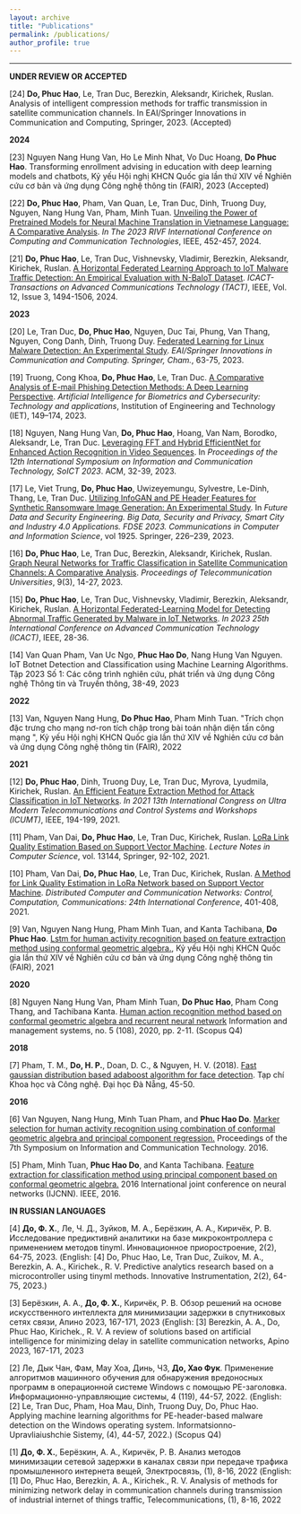 ```yaml
---
layout: archive
title: "Publications"
permalink: /publications/
author_profile: true
---
```


---------------------------------------------------------------

**UNDER REVIEW OR ACCEPTED**  

[24] **Do, Phuc Hao**, Le, Tran Duc, Berezkin, Aleksandr, Kirichek, Ruslan. Analysis of intelligent compression methods for traffic transmission in satellite communication channels. In EAI/Springer Innovations in Communication and Computing, Springer, 2023. (Accepted)


**2024**  

[23] Nguyen Nang Hung Van, Ho Le Minh Nhat, Vo Duc Hoang, **Do Phuc Hao**. Transforming enrollment advising in education with deep learning models and chatbots, Kỷ yếu Hội nghị KHCN Quốc gia lần thứ XIV về Nghiên cứu cơ bản và ứng dụng Công nghệ thông tin (FAIR), 2023 (Accepted)

[22] **Do, Phuc Hao**, Pham, Van Quan, Le, Tran Duc, Dinh, Truong Duy, Nguyen, Nang Hung Van, Pham, Minh Tuan. [Unveiling the Power of Pretrained Models for Neural Machine Translation in Vietnamese Language: A Comparative Analysis](https://ieeexplore.ieee.org/document/10471832). _In The 2023 RIVF International Conference on Computing and Communication Technologies_, IEEE, 452-457, 2024. 

[21] **Do, Phuc Hao**, Le, Tran Duc, Vishnevsky, Vladimir, Berezkin, Aleksandr, Kirichek, Ruslan. [A Horizontal Federated Learning Approach to IoT Malware Traffic Detection: An Empirical Evaluation with N-BaIoT Dataset](https://ieeexplore.ieee.org/document/10471929). _ICACT-Transactions on Advanced Communications Technology (TACT)_, IEEE, Vol. 12, Issue 3, 1494-1506, 2024. 


**2023**

[20] Le, Tran Duc, **Do, Phuc Hao**, Nguyen, Duc Tai, Phung, Van Thang, Nguyen, Cong Danh, Dinh, Truong Duy. [Federated Learning for Linux Malware Detection: An Experimental Study](https://link.springer.com/chapter/10.1007/978-3-031-51097-7_6?fbclid=IwAR3I7ykdEHTVezfT1DR80u6HgSKVSldb1b1pZ2g3ZSP9FgNkHUJXY15bpsA). _EAI/Springer Innovations in Communication and Computing. Springer, Cham._, 63-75, 2023.  

[19] Truong, Cong Khoa, **Do, Phuc Hao**, Le, Tran Duc. [A Comparative Analysis of E-mail Phishing Detection Methods: A Deep Learning Perspective](https://digital-library.theiet.org/content/books/10.1049/pbse020e_ch7;jsessionid=829ik2rri6qqo.x-iet-live-01). _Artificial Intelligence for Biometrics and Cybersecurity: Technology and applications_, Institution of Engineering and Technology (IET), 149–174, 2023. 

[18] Nguyen, Nang Hung Van, **Do, Phuc Hao**, Hoang, Van Nam, Borodko, Aleksandr, Le, Tran Duc. [Leveraging FFT and Hybrid EfficientNet for Enhanced Action Recognition in Video Sequences](https://dl.acm.org/doi/abs/10.1145/3628797.3628827). In _Proceedings of the 12th International Symposium on Information and Communication Technology, SoICT 2023_. ACM, 32-39, 2023.

[17] Le, Viet Trung, **Do, Phuc Hao**, Uwizeyemungu, Sylvestre, Le-Dinh, Thang, Le, Tran Duc. [Utilizing InfoGAN and PE Header Features for Synthetic Ransomware Image Generation: An Experimental Study](https://link.springer.com/chapter/10.1007/978-981-99-8296-7_16). In _Future Data and Security Engineering. Big Data, Security and Privacy, Smart City and Industry 4.0 Applications. FDSE 2023. Communications in Computer and Information Science_, vol 1925. Springer, 226–239, 2023.  

[16] **Do, Phuc Hao**, Le, Tran Duc, Berezkin, Aleksandr, Kirichek, Ruslan. [Graph Neural Networks for Traffic Classification in Satellite Communication Channels: A Comparative Analysis](https://tuzs.sut.ru/jour/article/view/476). _Proceedings of Telecommunication Universities_, 9(3), 14-27, 2023.  

[15] **Do, Phuc Hao**, Le, Tran Duc, Vishnevsky, Vladimir, Berezkin, Aleksandr, Kirichek, Ruslan. [A Horizontal Federated-Learning Model for Detecting Abnormal Traffic Generated by Malware in IoT Networks](https://ieeexplore.ieee.org/document/10079624). _In 2023 25th International Conference on Advanced Communication Technology (ICACT)_, IEEE, 28-36.

[14] Van Quan Pham, Van Uc Ngo, **Phuc Hao Do**, Nang Hung Van Nguyen. IoT Botnet Detection and Classification using Machine Learning Algorithms. Tập 2023 Số 1: Các công trình nghiên cứu, phát triển và ứng dụng Công nghệ Thông tin và Truyền thông, 38-49, 2023


**2022**

[13] Van, Nguyen Nang Hung, **Do Phuc Hao**, Pham Minh Tuan. "Trích chọn đặc trưng cho mạng nơ-ron tích chập trong bài toán nhận diện tấn công mạng ", Kỷ yếu Hội nghị KHCN Quốc gia lần thứ XIV về Nghiên cứu cơ bản và ứng dụng Công nghệ thông tin (FAIR), 2022

**2021**

[12] **Do, Phuc Hao**, Dinh, Truong Duy, Le, Tran Duc, Myrova, Lyudmila, Kirichek, Ruslan. [An Efficient Feature Extraction Method for Attack Classification in IoT Networks](https://ieeexplore.ieee.org/document/9631726). _In 2021 13th International Congress on Ultra Modern Telecommunications and Control Systems and Workshops (ICUMT)_, IEEE, 194-199, 2021.  

[11] Pham, Van Dai, **Do, Phuc Hao**, Le, Tran Duc, Kirichek, Ruslan. [LoRa Link Quality Estimation Based on Support Vector Machine](https://link.springer.com/chapter/10.1007/978-3-030-92507-9_9). _Lecture Notes in Computer Science_, vol. 13144, Springer, 92-102, 2021.  

[10] Pham, Van Dai, **Do, Phuc Hao**, Le, Tran Duc, Kirichek, Ruslan. [A Method for Link Quality Estimation in LoRa Network based on Support Vector Machine](https://dl.acm.org/doi/abs/10.1007/978-3-030-92507-9_9). _Distributed Computer and Communication Networks: Control, Computation, Communications: 24th International Conference_, 401-408, 2021.

[9] Van, Nguyen Nang Hung, Pham Minh Tuan, and Kanta Tachibana, **Do Phuc Hao**. [Lstm for human activity recognition based on feature extraction method using conformal geometric algebra.](http://vap.ac.vn/Portals/0/TuyenTap/2021/12/22/1ecec417207345d595e011cb434f7fe8/22_FAIR2021_paper_145.pdf), Kỷ yếu Hội nghị KHCN Quốc gia lần thứ XIV về Nghiên cứu cơ bản và ứng dụng Công nghệ thông tin (FAIR), 2021


**2020**

[8] Nguyen Nang Hung Van, Pham Minh Tuan, **Do Phuc Hao**, Pham Cong Thang, and Tachibana Kanta. [Human action recognition method based on conformal geometric algebra and recurrent neural network](https://cyberleninka.ru/article/n/human-action-recognition-method-based-on-conformal-geometric-algebra-and-recurrent-neural-network) Information and management systems, no. 5 (108), 2020, pp. 2-11. (Scopus Q4)


**2018**

[7] Pham, T. M., **Do, H. P.**, Doan, D. C., & Nguyen, H. V. (2018). [Fast gaussian distribution based adaboost algorithm for face detection](https://jst-ud.vn/jst-ud/article/download/397/397/5844). Tạp chí Khoa học và Công nghệ. Đại học Đà Nẵng, 45-50.


**2016**

[6] Van Nguyen, Nang Hung, Minh Tuan Pham, and **Phuc Hao Do**. [Marker selection for human activity recognition using combination of conformal geometric algebra and principal component regression.](https://dl.acm.org/doi/10.1145/3011077.3011133) Proceedings of the 7th Symposium on Information and Communication Technology. 2016.

[5] Pham, Minh Tuan, **Phuc Hao Do**, and Kanta Tachibana. [Feature extraction for classification method using principal component based on conformal geometric algebra.](https://ieeexplore.ieee.org/document/7727735) 2016 International joint conference on neural networks (IJCNN). IEEE, 2016.


**IN RUSSIAN LANGUAGES**  

[4] **До, Ф. Х.**, Ле, Ч. Д., Зуйков, М. А., Берёзкин, А. А., Киричёк, Р. В. Исследование предиктивнй аналитики на базе микроконтроллера с применением методов tinyml. Инновационное приоростроение, 2(2), 64-75, 2023.
(English: [4] Do, Phuc Hao, Le, Tran Duc, Zuikov, M. A., Berezkin, A. A., Kirichek., R. V. Predictive analytics research based on a microcontroller using tinyml methods. Innovative Instrumentation, 2(2), 64-75, 2023.)

[3] Берёзкин, А. А., **До, Ф. Х.**, Киричёк, Р. В. Обзор решений на основе искусственного интеллекта для минимизации задержки в спутниковых сетях связи, Апино 2023, 167-171, 2023
(English: [3] Berezkin, A. A., Do, Phuc Hao, Kirichek., R. V. A review of solutions based on artificial intelligence for minimizing delay in satellite communication networks, Apino 2023, 167-171, 2023

[2] Ле, Дык Чан, Фам, Мау Хоа, Динь, ЧЗ, **До, Хао Фук**. Применение алгоритмов машинного обучения для обнаружения вредоносных программ в операционной системе Windows с помощью PE-заголовка. Информационно-управляющие системы, 4 (119), 44-57, 2022.
(English: [2] Le, Tran Duc, Pham, Hoa Mau, Dinh, Truong Duy, Do, Phuc Hao. Applying machine learning algorithms for PE-header-based malware detection on the Windows operating system. Informatsionno-Upravliaiushchie Sistemy, (4), 44-57, 2022.) (Scopus Q4)

[1] **До, Ф. Х.**, Берёзкин, А. А., Киричёк, Р. В. Анализ методов минимизации сетевой задержки в каналах связи при передаче трафика промышленного интернета вещей, Электросвязь, (1), 8-16, 2022
(English: [1] Do, Phuc Hao, Berezkin, A. A., Kirichek., R. V. Analysis of methods for minimizing network delay in communication channels during transmission of industrial internet of things traffic, Telecommunications, (1), 8-16, 2022

